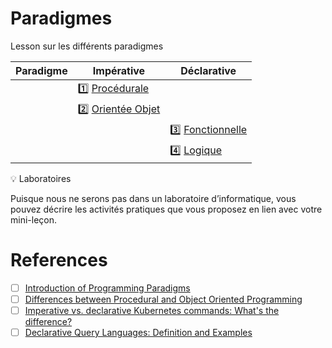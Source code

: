 # Paradigmes


Lesson sur les différents paradigmes

| Paradigme | Impérative                       | Déclarative                            |
|-----------|----------------------------------|----------------------------------------|
|           | :one: [Procédurale](procedurale) |                                        |
|           | :two: [Orientée Objet](oo)       |                                        |
|           |                                  | :three: [Fonctionnelle](fonctionnelle) |
|           |                                  | :four: [Logique](logique) |


:bulb: Laboratoires

Puisque nous ne serons pas dans un laboratoire d’informatique, vous pouvez décrire les activités pratiques que vous proposez en lien avec votre mini-leçon.

# References

- [ ] [Introduction of Programming Paradigms](https://www.geeksforgeeks.org/introduction-of-programming-paradigms/)
- [ ] [Differences between Procedural and Object Oriented Programming](https://www.geeksforgeeks.org/differences-between-procedural-and-object-oriented-programming/)
- [ ] [Imperative vs. declarative Kubernetes commands: What's the difference?](https://www.theserverside.com/blog/Coffee-Talk-Java-News-Stories-and-Opinions/Imperative-vs-declarative-Kubernetes-commands-Whats-the-difference)
- [ ] [Declarative Query Languages: Definition and Examples](https://neo4j.com/blog/imperative-vs-declarative-query-languages/#:~:text=SQL%20(Structured%20Query%20Language)%20is,features%2C%20as%20mentioned%20above)
